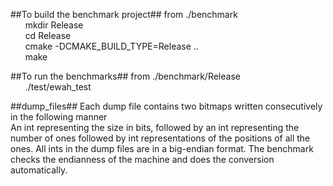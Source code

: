 ##To build the benchmark project##
from ./benchmark<br/>
&nbsp;&nbsp;&nbsp;&nbsp;&nbsp;&nbsp;mkdir Release<br/>
&nbsp;&nbsp;&nbsp;&nbsp;&nbsp;&nbsp;cd Release<br/>
&nbsp;&nbsp;&nbsp;&nbsp;&nbsp;&nbsp;cmake -DCMAKE_BUILD_TYPE=Release ..<br/>
&nbsp;&nbsp;&nbsp;&nbsp;&nbsp;&nbsp;make<br/>

##To run the benchmarks##
from ./benchmark/Release<br/>
&nbsp;&nbsp;&nbsp;&nbsp;&nbsp;&nbsp;./test/ewah_test<br/>

##dump_files##
Each dump file contains two bitmaps written consecutively in the following manner<br/>
An int representing the size in bits, followed by an int representing the number of ones followed by int representations of the positions of all the ones.
All ints in the dump files are in a big-endian format. The benchmark checks the endianness of the machine and does the conversion automatically.
